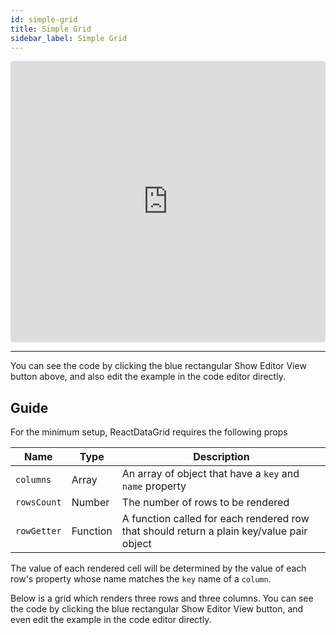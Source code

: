 ```yaml
---
id: simple-grid
title: Simple Grid
sidebar_label: Simple Grid
---
```

<iframe src="https://codesandbox.io/embed/5vy2q8owj4?autoresize=1&hidenavigation=1&view=preview" style="width:100%; height:450px; border:0; border-radius: 4px; " sandbox="allow-modals allow-forms allow-popups allow-scripts allow-same-origin"></iframe>

----
You can see the code by clicking the blue rectangular Show Editor View button above, and also edit the example in the code editor directly.

Guide
-----
For the minimum setup, ReactDataGrid requires the following props

Name | Type | Description
--------- | ---- | -----------
`columns`| Array | An array of object that have a `key` and `name` property
`rowsCount`| Number | The number of rows to be rendered
`rowGetter`| Function|  A function called for each rendered row that should return a plain key/value pair object

The value of each rendered cell will be determined by the value of each row's property whose name matches the `key` name of a `column`.

Below is a grid which renders three rows and three columns. You can see
the code by clicking the blue rectangular Show Editor View button, and even edit the example in the code editor directly.
